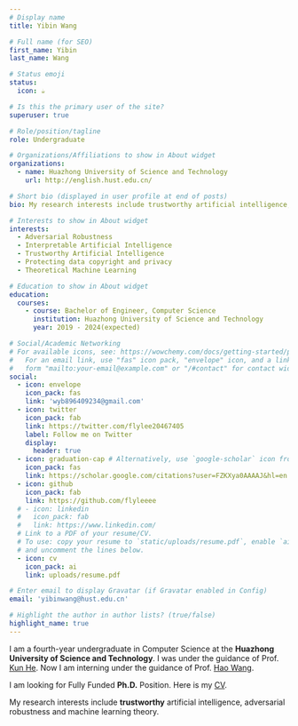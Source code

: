 ```yaml
---
# Display name
title: Yibin Wang

# Full name (for SEO)
first_name: Yibin
last_name: Wang

# Status emoji
status:
  icon: ☕️

# Is this the primary user of the site?
superuser: true

# Role/position/tagline
role: Undergraduate 

# Organizations/Affiliations to show in About widget
organizations:
  - name: Huazhong University of Science and Technology
    url: http://english.hust.edu.cn/

# Short bio (displayed in user profile at end of posts)
bio: My research interests include trustworthy artificial intelligence, adversarial robustness and machine learning theory.

# Interests to show in About widget
interests: 
  - Adversarial Robustness
  - Interpretable Artificial Intelligence
  - Trustworthy Artificial Intelligence
  - Protecting data copyright and privacy
  - Theoretical Machine Learning

# Education to show in About widget
education:
  courses:
    - course: Bachelor of Engineer, Computer Science
      institution: Huazhong University of Science and Technology
      year: 2019 - 2024(expected)

# Social/Academic Networking
# For available icons, see: https://wowchemy.com/docs/getting-started/page-builder/#icons
#   For an email link, use "fas" icon pack, "envelope" icon, and a link in the
#   form "mailto:your-email@example.com" or "/#contact" for contact widget.
social:
  - icon: envelope
    icon_pack: fas
    link: 'wyb896409234@gmail.com'
  - icon: twitter
    icon_pack: fab
    link: https://twitter.com/flylee20467405
    label: Follow me on Twitter
    display:
      header: true
  - icon: graduation-cap # Alternatively, use `google-scholar` icon from `ai` icon pack
    icon_pack: fas
    link: https://scholar.google.com/citations?user=FZKXya0AAAAJ&hl=en
  - icon: github
    icon_pack: fab
    link: https://github.com/flyleeee
  # - icon: linkedin
  #   icon_pack: fab
  #   link: https://www.linkedin.com/
  # Link to a PDF of your resume/CV.
  # To use: copy your resume to `static/uploads/resume.pdf`, enable `ai` icons in `params.yaml`,
  # and uncomment the lines below.
  - icon: cv
    icon_pack: ai
    link: uploads/resume.pdf

# Enter email to display Gravatar (if Gravatar enabled in Config)
email: 'yibinwang@hust.edu.cn'

# Highlight the author in author lists? (true/false)
highlight_name: true
---
```

 
I am a fourth-year undergraduate in Computer Science at the **Huazhong University of Science and Technology**. I was under the guidance of Prof. [Kun He](https://scholar.google.com/citations?user=YTQnGJsAAAAJ). Now I am interning under the guidance of Prof. [Hao Wang](http://www.wanghao.in/).

I am looking for Fully Funded **Ph.D.** Position. Here is my [CV](https://yibinwang.netlify.app/uploads/resume.pdf).

My research interests include **trustworthy** artificial intelligence, adversarial robustness and machine learning theory.
<!-- {style="text-align: justify;"} -->


